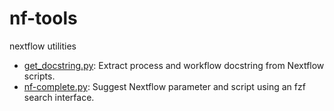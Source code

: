 # nf-tools
nextflow utilities

- [get_docstring.py](./src/get_docstring/): Extract process and workflow docstring from Nextflow scripts.
- [nf-complete.py](./src/nf-complete/): Suggest Nextflow parameter and script using an fzf search interface.
